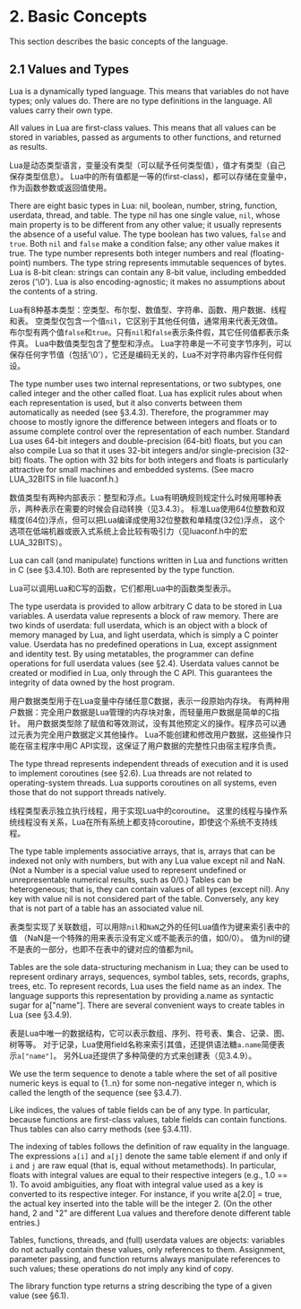 
# 2. Basic Concepts

This section describes the basic concepts of the language.

## 2.1 Values and Types

Lua is a dynamically typed language. This means that variables do not have types; only values do.
There are no type definitions in the language. All values carry their own type.

All values in Lua are first-class values. This means that all values can be stored in variables, 
passed as arguments to other functions, and returned as results.

Lua是动态类型语言，变量没有类型（可以赋予任何类型值），值才有类型（自己保存类型信息）。
Lua中的所有值都是一等的(first-class)，都可以存储在变量中，作为函数参数或返回值使用。

There are eight basic types in Lua: nil, boolean, number, string, function, userdata, thread, and table. 
The type nil has one single value, `nil`, whose main property is to be different from any other value; 
it usually represents the absence of a useful value. The type boolean has two values, `false` and `true`. 
Both `nil` and `false` make a condition false; any other value makes it true. 
The type number represents both integer numbers and real (floating-point) numbers. 
The type string represents immutable sequences of bytes.
Lua is 8-bit clean: strings can contain any 8-bit value, including embedded zeros ('\0').
Lua is also encoding-agnostic; it makes no assumptions about the contents of a string.

Lua有8种基本类型：空类型、布尔型、数值型、字符串、函数、用户数据、线程和表。
空类型仅包含一个值`nil`，它区别于其他任何值，通常用来代表无效值。
布尔型有两个值`false`和`true`。只有`nil`和`false`表示条件假，其它任何值都表示条件真。
Lua中数值类型包含了整型和浮点。
Lua字符串是一不可变字节序列，可以保存任何字节值（包括'\0'），它还是编码无关的，Lua不对字符串内容作任何假设。

The type number uses two internal representations, or two subtypes, one called integer and the other called float.
Lua has explicit rules about when each representation is used, 
but it also converts between them automatically as needed (see §3.4.3).
Therefore, the programmer may choose to mostly ignore the difference between integers and floats 
or to assume complete control over the representation of each number. 
Standard Lua uses 64-bit integers and double-precision (64-bit) floats, 
but you can also compile Lua so that it uses 32-bit integers and/or single-precision (32-bit) floats. 
The option with 32 bits for both integers and floats is particularly attractive 
for small machines and embedded systems. (See macro LUA_32BITS in file luaconf.h.)

数值类型有两种内部表示：整型和浮点。Lua有明确规则规定什么时候用哪种表示，两种表示在需要的时候会自动转换（见3.4.3）。
标准Lua使用64位整数和双精度(64位)浮点，但可以把Lua编译成使用32位整数和单精度(32位)浮点，
这个选项在低端机器或嵌入式系统上会比较有吸引力（见luaconf.h中的宏LUA_32BITS）。

Lua can call (and manipulate) functions written in Lua and functions written in C (see §3.4.10). 
Both are represented by the type function.

Lua可以调用Lua和C写的函数，它们都用Lua中的函数类型表示。

The type userdata is provided to allow arbitrary C data to be stored in Lua variables. 
A userdata value represents a block of raw memory. 
There are two kinds of userdata: full userdata, which is an object with a block of memory managed by Lua, 
and light userdata, which is simply a C pointer value. 
Userdata has no predefined operations in Lua, except assignment and identity test. 
By using metatables, the programmer can define operations for full userdata values (see §2.4). 
Userdata values cannot be created or modified in Lua, only through the C API. 
This guarantees the integrity of data owned by the host program.

用户数据类型用于在Lua变量中存储任意C数据，表示一段原始内存块。
有两种用户数据：完全用户数据是Lua管理的内存块对象，而轻量用户数据是简单的C指针。
用户数据类型除了赋值和等效测试，没有其他预定义的操作。程序员可以通过元表为完全用户数据定义其他操作。
Lua不能创建和修改用户数据，这些操作只能在宿主程序中用C API实现，这保证了用户数据的完整性只由宿主程序负责。

The type thread represents independent threads of execution and it is used to implement coroutines (see §2.6). 
Lua threads are not related to operating-system threads. 
Lua supports coroutines on all systems, even those that do not support threads natively.

线程类型表示独立执行线程，用于实现Lua中的coroutine。
这里的线程与操作系统线程没有关系，Lua在所有系统上都支持coroutine，即使这个系统不支持线程。

The type table implements associative arrays, that is, arrays that can be indexed not only with numbers, 
but with any Lua value except nil and NaN. 
(Not a Number is a special value used to represent undefined or unrepresentable numerical results, such as 0/0.) 
Tables can be heterogeneous; that is, they can contain values of all types (except nil). 
Any key with value nil is not considered part of the table. 
Conversely, any key that is not part of a table has an associated value nil.

表类型实现了关联数组，可以用除`nil`和`NaN`之外的任何Lua值作为键来索引表中的值
（NaN是一个特殊的用来表示没有定义或不能表示的值，如0/0）。
值为nil的键不是表的一部分，也即不在表中的键对应的值都为nil。

Tables are the sole data-structuring mechanism in Lua; they can be used to represent ordinary arrays, 
sequences, symbol tables, sets, records, graphs, trees, etc. 
To represent records, Lua uses the field name as an index. 
The language supports this representation by providing a.name as syntactic sugar for a["name"]. 
There are several convenient ways to create tables in Lua (see §3.4.9).

表是Lua中唯一的数据结构，它可以表示数组、序列、符号表、集合、记录、图、树等等。
对于记录，Lua使用field名称来索引其值，还提供语法糖`a.name`简便表示`a["name"]`。
另外Lua还提供了多种简便的方式来创建表（见3.4.9）。

We use the term sequence to denote a table where the set of all positive numeric keys is equal to {1..n} 
for some non-negative integer n, which is called the length of the sequence (see §3.4.7).

Like indices, the values of table fields can be of any type. 
In particular, because functions are first-class values, table fields can contain functions. 
Thus tables can also carry methods (see §3.4.11).

The indexing of tables follows the definition of raw equality in the language. 
The expressions `a[i]` and `a[j]` denote the same table element if and 
only if `i` and `j` are raw equal (that is, equal without metamethods). 
In particular, floats with integral values are equal to their respective integers (e.g., 1.0 == 1). 
To avoid ambiguities, any float with integral value used as a key is converted to its respective integer. 
For instance, if you write a[2.0] = true, the actual key inserted into the table will be the integer 2. 
(On the other hand, 2 and "2" are different Lua values and therefore denote different table entries.)

Tables, functions, threads, and (full) userdata values are objects: 
variables do not actually contain these values, only references to them. 
Assignment, parameter passing, and function returns always manipulate references to such values; 
these operations do not imply any kind of copy.

The library function type returns a string describing the type of a given value (see §6.1). 
